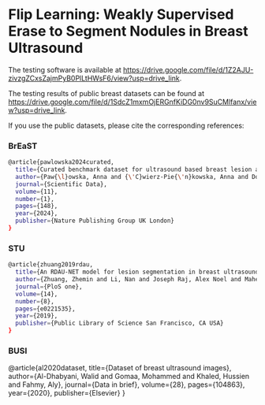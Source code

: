 # Flip Learning: Weakly Supervised Erase to Segment Nodules in Breast Ultrasound

The testing software is available at https://drive.google.com/file/d/1Z2AJU-zivzgZCxsZajmPyB0PlLtHWsF6/view?usp=drive_link.

The testing results of public breast datasets can be found at https://drive.google.com/file/d/1SdcZ1mxmOjERGnfKiDG0nv9SuCMlfanx/view?usp=drive_link.

If you use the public datasets, please cite the corresponding references:

### BrEaST 
```sh
@article{pawlowska2024curated,
  title={Curated benchmark dataset for ultrasound based breast lesion analysis},
  author={Paw{\l}owska, Anna and {\'C}wierz-Pie{\'n}kowska, Anna and Domalik, Agnieszka and Jagu{\'s}, Dominika and Kasprzak, Piotr and Matkowski, Rafa{\l} and Fura, {\L}ukasz and Nowicki, Andrzej and {\.Z}o{\l}ek, Norbert},
  journal={Scientific Data},
  volume={11},
  number={1},
  pages={148},
  year={2024},
  publisher={Nature Publishing Group UK London}
}
```

### STU 
```sh
@article{zhuang2019rdau,
  title={An RDAU-NET model for lesion segmentation in breast ultrasound images},
  author={Zhuang, Zhemin and Li, Nan and Joseph Raj, Alex Noel and Mahesh, Vijayalakshmi GV and Qiu, Shunmin},
  journal={PloS one},
  volume={14},
  number={8},
  pages={e0221535},
  year={2019},
  publisher={Public Library of Science San Francisco, CA USA}
}
```

### BUSI
@article{al2020dataset,
  title={Dataset of breast ultrasound images},
  author={Al-Dhabyani, Walid and Gomaa, Mohammed and Khaled, Hussien and Fahmy, Aly},
  journal={Data in brief},
  volume={28},
  pages={104863},
  year={2020},
  publisher={Elsevier}
}
```
